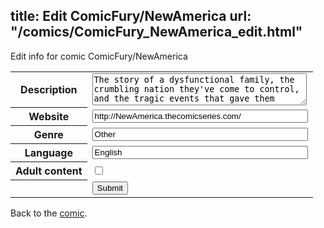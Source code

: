 title: Edit ComicFury/NewAmerica
url: "/comics/ComicFury_NewAmerica_edit.html"
---
Edit info for comic ComicFury/NewAmerica

<form name="comic" action="http://gaepostmail.appspot.com/comic/" method="post">
<table class="comicinfo">
<tr>
<th>Description</th><td><textarea name="description" cols="40" rows="3">The story of a dysfunctional family, the crumbling nation they've come to control, and the tragic events that gave them power.</textarea></td>
</tr>
<tr>
<th>Website</th><td><input type="text" name="url" value="http://NewAmerica.thecomicseries.com/" size="40"/></td>
</tr>
<tr>
<th>Genre</th><td><input type="text" name="genre" value="Other" size="40"/></td>
</tr>
<tr>
<th>Language</th><td><input type="text" name="language" value="English" size="40"/></td>
</tr>
<tr>
<th>Adult content</th><td><input type="checkbox" name="adult" value="adult" /></td>
</tr>
<tr>
<th></th><td>
<input type="hidden" name="comic" value="ComicFury_NewAmerica" />
<input type="submit" name="submit" value="Submit" />
</td>
</tr>
</table>
</form>

Back to the [comic](ComicFury_NewAmerica.html).
